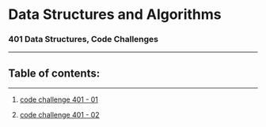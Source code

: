 # Data Structures and Algorithms


### 401 Data Structures, Code Challenges
---
## Table of contents:
---

1. [code challenge 401 - 01](code-challenge-401/README.md)

2. [code challenge 401 - 02](codeChalleneg-401-02/README.md)